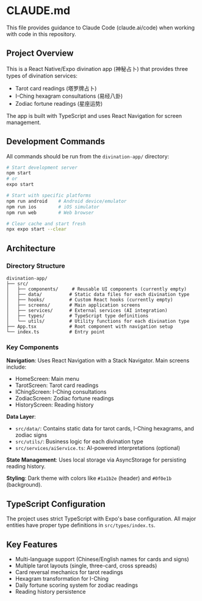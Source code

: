 # CLAUDE.md

This file provides guidance to Claude Code (claude.ai/code) when working with code in this repository.

## Project Overview

This is a React Native/Expo divination app (神秘占卜) that provides three types of divination services:
- Tarot card readings (塔罗牌占卜)
- I-Ching hexagram consultations (易经八卦)
- Zodiac fortune readings (星座运势)

The app is built with TypeScript and uses React Navigation for screen management.

## Development Commands

All commands should be run from the `divination-app/` directory:

```bash
# Start development server
npm start
# or
expo start

# Start with specific platforms
npm run android    # Android device/emulator
npm run ios        # iOS simulator
npm run web        # Web browser

# Clear cache and start fresh
npx expo start --clear
```

## Architecture

### Directory Structure
```
divination-app/
├── src/
│   ├── components/     # Reusable UI components (currently empty)
│   ├── data/          # Static data files for each divination type
│   ├── hooks/         # Custom React hooks (currently empty)
│   ├── screens/       # Main application screens
│   ├── services/      # External services (AI integration)
│   ├── types/         # TypeScript type definitions
│   └── utils/         # Utility functions for each divination type
├── App.tsx            # Root component with navigation setup
└── index.ts           # Entry point
```

### Key Components

**Navigation**: Uses React Navigation with a Stack Navigator. Main screens include:
- HomeScreen: Main menu
- TarotScreen: Tarot card readings
- IChingScreen: I-Ching consultations  
- ZodiacScreen: Zodiac fortune readings
- HistoryScreen: Reading history

**Data Layer**: 
- `src/data/`: Contains static data for tarot cards, I-Ching hexagrams, and zodiac signs
- `src/utils/`: Business logic for each divination type
- `src/services/aiService.ts`: AI-powered interpretations (optional)

**State Management**: Uses local storage via AsyncStorage for persisting reading history.

**Styling**: Dark theme with colors like `#1a1b2e` (header) and `#0f0e1b` (background).

## TypeScript Configuration

The project uses strict TypeScript with Expo's base configuration. All major entities have proper type definitions in `src/types/index.ts`.

## Key Features

- Multi-language support (Chinese/English names for cards and signs)
- Multiple tarot layouts (single, three-card, cross spreads)
- Card reversal mechanics for tarot readings
- Hexagram transformation for I-Ching
- Daily fortune scoring system for zodiac readings
- Reading history persistence